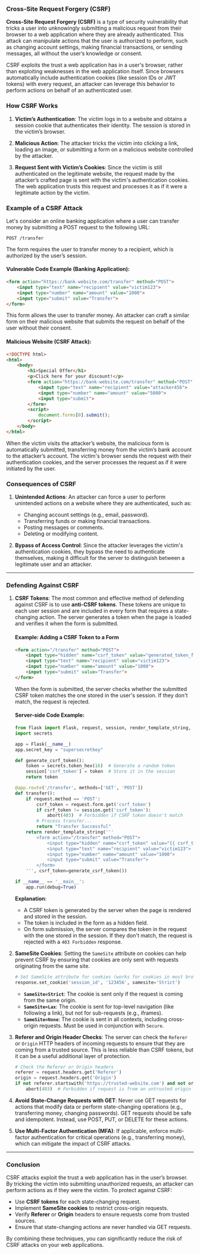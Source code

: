 ### **Cross-Site Request Forgery (CSRF)**

**Cross-Site Request Forgery (CSRF)** is a type of security vulnerability that tricks a user into unknowingly submitting a malicious request from their browser to a web application where they are already authenticated. This attack can manipulate actions that the user is authorized to perform, such as changing account settings, making financial transactions, or sending messages, all without the user’s knowledge or consent.

CSRF exploits the trust a web application has in a user's browser, rather than exploiting weaknesses in the web application itself. Since browsers automatically include authentication cookies (like session IDs or JWT tokens) with every request, an attacker can leverage this behavior to perform actions on behalf of an authenticated user.

### **How CSRF Works**

1. **Victim’s Authentication**: The victim logs in to a website and obtains a session cookie that authenticates their identity. The session is stored in the victim’s browser.
   
2. **Malicious Action**: The attacker tricks the victim into clicking a link, loading an image, or submitting a form on a malicious website controlled by the attacker.

3. **Request Sent with Victim’s Cookies**: Since the victim is still authenticated on the legitimate website, the request made by the attacker’s crafted page is sent with the victim's authentication cookies. The web application trusts this request and processes it as if it were a legitimate action by the victim.

### **Example of a CSRF Attack**

Let's consider an online banking application where a user can transfer money by submitting a POST request to the following URL:

```
POST /transfer
```

The form requires the user to transfer money to a recipient, which is authorized by the user’s session.

#### **Vulnerable Code Example** (Banking Application):

```html
<form action="https://bank-website.com/transfer" method="POST">
    <input type="text" name="recipient" value="victim123">
    <input type="number" name="amount" value="1000">
    <input type="submit" value="Transfer">
</form>
```

This form allows the user to transfer money. An attacker can craft a similar form on their malicious website that submits the request on behalf of the user without their consent.

#### **Malicious Website (CSRF Attack)**:

```html
<!DOCTYPE html>
<html>
    <body>
        <h1>Special Offer</h1>
        <p>Click here for your discount!</p>
        <form action="https://bank-website.com/transfer" method="POST" style="display:none;">
            <input type="text" name="recipient" value="attacker456">
            <input type="number" name="amount" value="5000">
            <input type="submit">
        </form>
        <script>
            document.forms[0].submit();
        </script>
    </body>
</html>
```

When the victim visits the attacker’s website, the malicious form is automatically submitted, transferring money from the victim’s bank account to the attacker’s account. The victim's browser sends the request with their authentication cookies, and the server processes the request as if it were initiated by the user.

### **Consequences of CSRF**

1. **Unintended Actions**: An attacker can force a user to perform unintended actions on a website where they are authenticated, such as:
   - Changing account settings (e.g., email, password).
   - Transferring funds or making financial transactions.
   - Posting messages or comments.
   - Deleting or modifying content.

2. **Bypass of Access Control**: Since the attacker leverages the victim's authentication cookies, they bypass the need to authenticate themselves, making it difficult for the server to distinguish between a legitimate user and an attacker.

---

### **Defending Against CSRF**

1. **CSRF Tokens**:
   The most common and effective method of defending against CSRF is to use **anti-CSRF tokens**. These tokens are unique to each user session and are included in every form that requires a state-changing action. The server generates a token when the page is loaded and verifies it when the form is submitted.

   #### Example: Adding a CSRF Token to a Form

   ```html
   <form action="/transfer" method="POST">
       <input type="hidden" name="csrf_token" value="generated_token_from_server">
       <input type="text" name="recipient" value="victim123">
       <input type="number" name="amount" value="1000">
       <input type="submit" value="Transfer">
   </form>
   ```

   When the form is submitted, the server checks whether the submitted CSRF token matches the one stored in the user's session. If they don't match, the request is rejected.

   #### Server-side Code Example:

   ```python
   from flask import Flask, request, session, render_template_string, abort
   import secrets

   app = Flask(__name__)
   app.secret_key = "supersecretkey"

   def generate_csrf_token():
       token = secrets.token_hex(16)  # Generate a random token
       session['csrf_token'] = token  # Store it in the session
       return token

   @app.route('/transfer', methods=['GET', 'POST'])
   def transfer():
       if request.method == 'POST':
           csrf_token = request.form.get('csrf_token')
           if csrf_token != session.get('csrf_token'):
               abort(403)  # Forbidden if CSRF token doesn't match
           # Process transfer...
           return "Transfer Successful"
       return render_template_string('''
           <form action="/transfer" method="POST">
               <input type="hidden" name="csrf_token" value="{{ csrf_token }}">
               <input type="text" name="recipient" value="victim123">
               <input type="number" name="amount" value="1000">
               <input type="submit" value="Transfer">
           </form>
       ''', csrf_token=generate_csrf_token())

   if __name__ == '__main__':
       app.run(debug=True)
   ```

   **Explanation**:
   - A CSRF token is generated by the server when the page is rendered and stored in the session.
   - The token is included in the form as a hidden field.
   - On form submission, the server compares the token in the request with the one stored in the session. If they don't match, the request is rejected with a `403 Forbidden` response.

2. **SameSite Cookies**:
   Setting the `SameSite` attribute on cookies can help prevent CSRF by ensuring that cookies are only sent with requests originating from the same site.

   ```python
   # Set SameSite attribute for cookies (works for cookies in most browsers)
   response.set_cookie('session_id', '123456', samesite='Strict')
   ```

   - **`SameSite=Strict`**: The cookie is sent only if the request is coming from the same origin.
   - **`SameSite=Lax`**: The cookie is sent for top-level navigation (like following a link), but not for sub-requests (e.g., iframes).
   - **`SameSite=None`**: The cookie is sent in all contexts, including cross-origin requests. Must be used in conjunction with `Secure`.

3. **Referer and Origin Header Checks**:
   The server can check the `Referer` or `Origin` HTTP headers of incoming requests to ensure that they are coming from a trusted source. This is less reliable than CSRF tokens, but it can be a useful additional layer of protection.

   ```python
   # Check the Referer or Origin headers
   referer = request.headers.get('Referer')
   origin = request.headers.get('Origin')
   if not referer.startswith('https://trusted-website.com') and not origin == 'https://trusted-website.com':
       abort(403)  # Forbidden if request is from an untrusted origin
   ```

4. **Avoid State-Change Requests with GET**:
   Never use GET requests for actions that modify data or perform state-changing operations (e.g., transferring money, changing passwords). GET requests should be safe and idempotent. Instead, use POST, PUT, or DELETE for these actions.

5. **Use Multi-Factor Authentication (MFA)**:
   If applicable, enforce multi-factor authentication for critical operations (e.g., transferring money), which can mitigate the impact of CSRF attacks.

---

### **Conclusion**

CSRF attacks exploit the trust a web application has in the user’s browser. By tricking the victim into submitting unauthorized requests, an attacker can perform actions as if they were the victim. To protect against CSRF:
- Use **CSRF tokens** for each state-changing request.
- Implement **SameSite cookies** to restrict cross-origin requests.
- Verify **Referer** or **Origin** headers to ensure requests come from trusted sources.
- Ensure that state-changing actions are never handled via GET requests.

By combining these techniques, you can significantly reduce the risk of CSRF attacks on your web applications.
